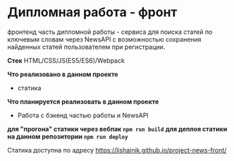 # Дипломная работа - фронт

фронтенд часть  дипломной работы - сервиса для поиска статей по ключевым словам через NewsAPI с возможностью сохранения найденных статей пользователем при регистрации.

**Стек** HTML/CSS/JS(ES5/ES6)/Webpack


**Что реализовано в данном проекте**

- статика

**Что планируется реализовать в данном проекте**

- Работа с бэкенд частью работы и NewsAPI 

**для "прогона" статики через вебпак  `npm run build`**
**для деплоя статики на данном репозитории  `npm run deploy`**

Статика доступна по адресу https://lishainik.github.io/project-news-front/
